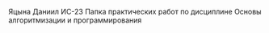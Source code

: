 Яцына Даниил ИС-23
Папка практических работ по дисциплине Основы алгоритмизации и программирования


